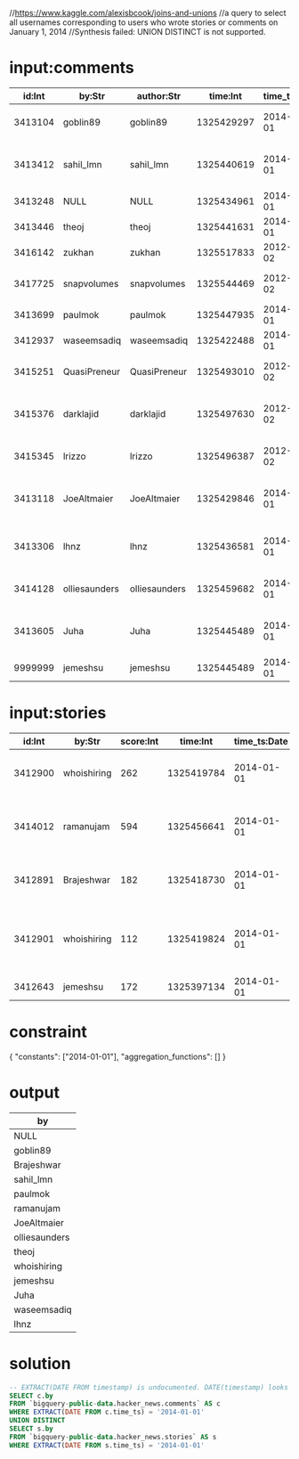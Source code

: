 //https://www.kaggle.com/alexisbcook/joins-and-unions
//a query to select all usernames corresponding to users who wrote stories or comments on January 1, 2014
//Synthesis failed: UNION DISTINCT is not supported.

# input:comments

| id:Int | by:Str | author:Str | time:Int | time_ts:Date | text:Str | parent:Int | deleted:Str | dead:Str | ranking:Int |
|---|---|---|---|---|---|---|---|---|---|
| 3413104 | goblin89 | goblin89 | 1325429297 | 2014-01-01 | I think it all boils down to solving well-defined tasks... | 3412891 | NULL | NULL | 17 |
| 3413412 | sahil_lmn | sahil_lmn | 1325440619 | 2014-01-01 | Reston, VA (west of Washington, DC) - FULL TIME, INTERN, CONTRACTOR... | 3412900 | NULL | NULL | 27 |
| 3413248 | NULL | NULL | 1325434961 | 2014-01-01 | NULL | 3412900 | True | NULL | 68 |
| 3413446 | theoj | theoj | 1325441631 | 2014-01-01 | SEEKING WORK - NYC or remote.... | 3412901 | NULL | NULL | 6 |
| 3416142 | zukhan | zukhan | 1325517833 | 2012-01-02 | Delphix - <a href="http://www.delphix.com" rel="nofollow">http://www.delphix.com</a>... | 3412900 | NULL | NULL | 33 |
| 3417725 | snapvolumes | snapvolumes | 1325544469 | 2012-01-02 | SnapVolumes is hiring two Windows kernel developers.... | 3412900 | NULL | NULL | 93 |
| 3413699 | paulmok | paulmok | 1325447935 | 2014-01-01 | Toronto, On - SiteScout.com... | 3412900 | NULL | NULL | 116 |
| 3412937 | waseemsadiq | waseemsadiq | 1325422488 | 2014-01-01 | SEEKING FREELANCER for Fileboard.... | 3412901 | NULL | NULL | 25 |
| 3415251 | QuasiPreneur | QuasiPreneur | 1325493010 | 2012-01-02 | damn..wish mobile webkit based browsers would support this.. | 3414012 | NULL | NULL | 25 |
| 3415376 | darklajid | darklajid | 1325497630 | 2012-01-02 | "I don't really expect it to run smoothly in non-webkit-based browser."... | 3414012 | NULL | NULL | 26 |
| 3415345 | lrizzo | lrizzo | 1325496387 | 2012-01-02 | excellent tool. For content creation it could be coupled with... | 3414012 | NULL | NULL | 16 |
| 3413118 | JoeAltmaier | JoeAltmaier | 1325429846 | 2014-01-01 | Write code, expecting to iterate. Organize it with large strokes and plenty of wiggle room.... | 3412891 | NULL | NULL | 8 |
| 3413306 | lhnz | lhnz | 1325436581 | 2014-01-01 | "Perfect is the enemy of good enough; good enough is the enemy of all." [1]... | 3412891 | NULL | NULL | 11 |
| 3414128 | olliesaunders | olliesaunders | 1325459682 | 2014-01-01 | I think what this article is referring to is the importance of... | 3412891 | NULL | NULL | 19 |
| 3413605 | Juha | Juha | 1325445489 | 2014-01-01 | I had my suspicions of Apress already after reading their Practical Django Projects... | 3412643 | NULL | NULL | 12 |
| 9999999 | jemeshsu | jemeshsu | 1325445489 | 2014-01-01 | a comment to me | 3412643 | NULL | NULL | 12 |

# input:stories

| id:Int | by:Str | score:Int | time:Int | time_ts:Date | title:Str | url:Str | text:Str | deleted:Str | dead:Str | descendants:Int | author:Str |
|---|---|---|---|---|---|---|---|---|---|---|---|
| 3412900 | whoishiring | 262 | 1325419784 | 2014-01-01 | Ask HN: Who is Hiring? (January 2012) |  | Please lead with the location of the position and... | NULL | NULL | 224 | whoishiring |
| 3414012 | ramanujam | 594 | 1325456641 | 2014-01-01 | Impress.js - a Prezi like implementation using CSS3 3D transformations | https://github.com/bartaz/impress.js |  | NULL | NULL | 65 | ramanujam |
| 3412891 | Brajeshwar | 182 | 1325418730 | 2014-01-01 | There's no shame in code that is simply "good enough" | http://blog.phiz.net/theres-no-shame-in-good-enough |  | NULL | NULL | 67 | Brajeshwar |
| 3412901 | whoishiring | 112 | 1325419824 | 2014-01-01 | Ask HN: Freelancer? Seeking freelancer? (January 2012) |  | Please lead with either SEEKING WORK or SEEKING FREELANCER... | NULL | NULL | 113 | whoishiring |
| 3412643 | jemeshsu | 172 | 1325397134 | 2014-01-01 | Avoid Apress | http://www.mikeash.com/pyblog/avoid-apress.html | NULL | NULL | NULL | 75 | jemeshsu |

# constraint

{
  "constants": ["2014-01-01"],
  "aggregation_functions": []
}

# output

|      by       |
|---------------|
| NULL          |
| goblin89      |
| Brajeshwar    |
| sahil_lmn     |
| paulmok       |
| ramanujam     |
| JoeAltmaier   |
| olliesaunders |
| theoj         |
| whoishiring   |
| jemeshsu      |
| Juha          |
| waseemsadiq   |
| lhnz          |

# solution

```sql
-- EXTRACT(DATE FROM timestamp) is undocumented. DATE(timestamp) looks better.
SELECT c.by
FROM `bigquery-public-data.hacker_news.comments` AS c
WHERE EXTRACT(DATE FROM c.time_ts) = '2014-01-01'
UNION DISTINCT
SELECT s.by
FROM `bigquery-public-data.hacker_news.stories` AS s
WHERE EXTRACT(DATE FROM s.time_ts) = '2014-01-01'
```

